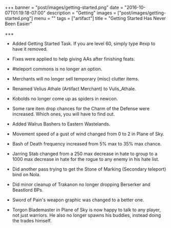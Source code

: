 +++
banner = "post/images/getting-started.png"
date = "2016-10-07T01:19:18-07:00"
description = "Getting"
images = ["post/images/getting-started.png"]
menu = ""
tags = ["artifact"]
title = "Getting Started Has Never Been Easier"

+++
* Added Getting Started Task. If you are level 60, simply type #exp to have it removed.
* Fixes were applied to help giving AAs after finishing feats.
* #teleport commons is no longer an option.

* Merchants will no longer sell temporary (misc) clutter items.
* Renamed Velius Athale (Artifact Merchant) to Vulis_Athale.
* Kobolds no longer come up as spiders in newcon.
* Some rare item drop chances for the Charm of the Defense were increased. Which ones, you will have to find out.
* Added Walrus Bashers to Eastern Wastelands.
* Movement speed of a gust of wind changed from 0 to 2 in Plane of Sky.
* Bash of Death frequency increased from 5% max to 35% max chance.
* Jarring Stab changed from a 250 max decrease in hate to group to a 1000 max decrease in hate for the rogue to any enemy in his hate list.
* Did another pass trying to get the Stone of Marking (Secondary teleport) bind on Nola.
* Did minor cleanup of Trakanon no longer dropping Berserker and Beastlord BPs.
* Sword of Pain's weapon graphic was changed to a better one.
* Torgon Blademaster in Plane of Sky is now happy to talk to any player, not just warriors. He also no longer spawns his buddies, instead doing the trades himself.
<!--more-->